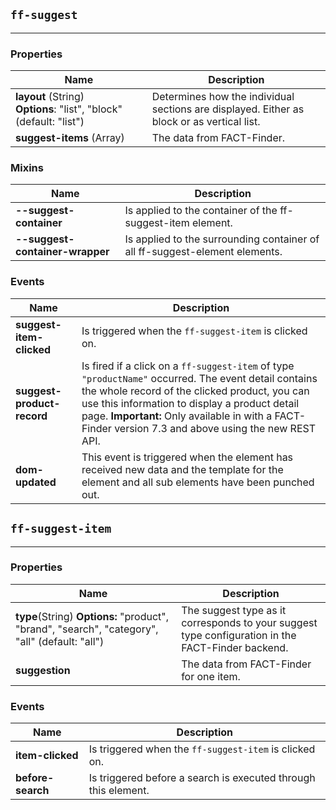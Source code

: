 ## `ff-suggest`
___
### Properties
| Name | Description |
| ---- | ----------- |
| **layout**&nbsp;(String) **Options**:&nbsp;"list", "block" (default: "list")| Determines how the individual sections are displayed. Either as block or as vertical list. |
| **suggest-items**&nbsp;(Array) | The data from FACT-Finder. |

### Mixins
| Name | Description |
| ---- | ----------- |
| **--suggest-container** | Is applied to the container of the ff-suggest-item element. |
| **--suggest-container-wrapper** | Is applied to the surrounding container of all ff-suggest-element elements. |

### Events
| Name | Description |
| ---- | ----------- |
| **suggest-item-clicked** | Is triggered when the `ff-suggest-item` is clicked on. |
| **suggest-product-record** | Is fired if a click on a `ff-suggest-item` of type `"productName"` occurred. The event detail contains the whole record of the clicked product, you can use this information to display a product detail page. **Important:** Only available in with a FACT-Finder version 7.3 and above using the new REST API. |
| **dom-updated** | This event is triggered when the element has received new data and the template for the element and all sub elements have been punched out. |

## `ff-suggest-item`
___
### Properties
| Name | Description |
| ---- | ----------- |
| **type**(String)&nbsp;**Options:** "product", "brand", "search", "category", "all" (default: "all") | The suggest type as it corresponds to your suggest type configuration in the FACT-Finder backend. |
| **suggestion** | The data from FACT-Finder for one item. |

### Events
| Name | Description |
| ---- | ----------- |
| **item-clicked** | Is triggered when the `ff-suggest-item` is clicked on. |
| **before-search** | Is triggered before a search is executed through this element. |
